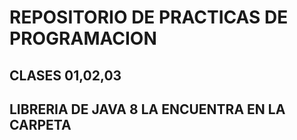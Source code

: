 # REPOSITORIO DE PRACTICAS DE PROGRAMACION
## CLASES 01,02,03
## LIBRERIA DE JAVA 8 LA ENCUENTRA EN LA CARPETA